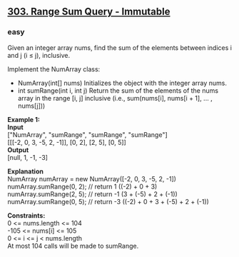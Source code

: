 ## [303. Range Sum Query - Immutable](https://leetcode.com/problems/range-sum-query-immutable/)
### easy


Given an integer array nums, find the sum of the elements between
indices i and j (i ≤ j), inclusive.

Implement the NumArray class:

* NumArray(int[] nums) Initializes the object with the integer array nums.
* int sumRange(int i, int j) Return the sum of the elements of the nums
array in the range [i, j] inclusive (i.e., sum(nums[i], nums[i + 1], ... , nums[j]))

__Example 1:__<br/>
__Input__<br/>
["NumArray", "sumRange", "sumRange", "sumRange"]<br/>
[[[-2, 0, 3, -5, 2, -1]], [0, 2], [2, 5], [0, 5]]<br/>
__Output__<br/>
[null, 1, -1, -3]

__Explanation__<br/>
NumArray numArray = new NumArray([-2, 0, 3, -5, 2, -1])<br/>
numArray.sumRange(0, 2); // return 1 ((-2) + 0 + 3)<br/>
numArray.sumRange(2, 5); // return -1 (3 + (-5) + 2 + (-1))<br/>
numArray.sumRange(0, 5); // return -3 ((-2) + 0 + 3 + (-5) + 2 + (-1))

__Constraints:__<br/>
0 <= nums.length <= 104<br/>
-105 <= nums[i] <= 105<br/>
0 <= i <= j < nums.length<br/>
At most 104 calls will be made to sumRange.
